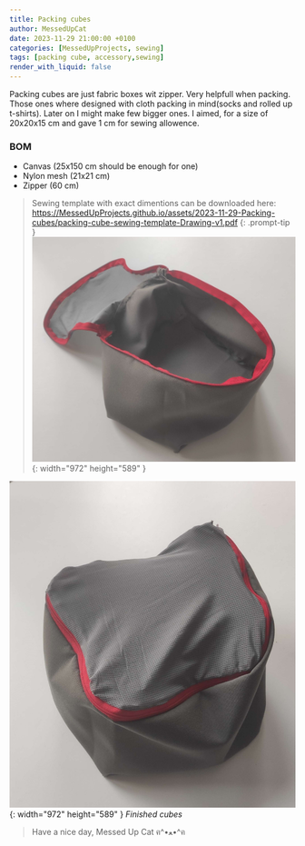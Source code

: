 ```yaml
---
title: Packing cubes
author: MessedUpCat
date: 2023-11-29 21:00:00 +0100
categories: [MessedUpProjects, sewing]
tags: [packing cube, accessory,sewing]
render_with_liquid: false
---
```

Packing cubes are just fabric boxes wit zipper. Very helpfull when packing.  
Those ones where designed with cloth packing in mind(socks and rolled up t-shirts). Later on I might make few bigger ones.
I aimed, for a size of 20x20x15 cm and gave 1 cm for sewing allowence.

### BOM
- Canvas (25x150 cm should be enough for one)
- Nylon mesh (21x21 cm)
- Zipper (60 cm)

>Sewing template with exact dimentions can be downloaded here: <https://MessedUpProjects.github.io/assets/2023-11-29-Packing-cubes/packing-cube-sewing-template-Drawing-v1.pdf>
{: .prompt-tip }
![Desktop View](/assets/2023-11-29-Packing-cubes/cube1.jpg){: width="972" height="589" }

![Desktop View](/assets/2023-11-29-Packing-cubes/cube2.jpg){: width="972" height="589" }
_Finished cubes_

> Have a nice day, Messed Up Cat ฅ^•ﻌ•^ฅ


